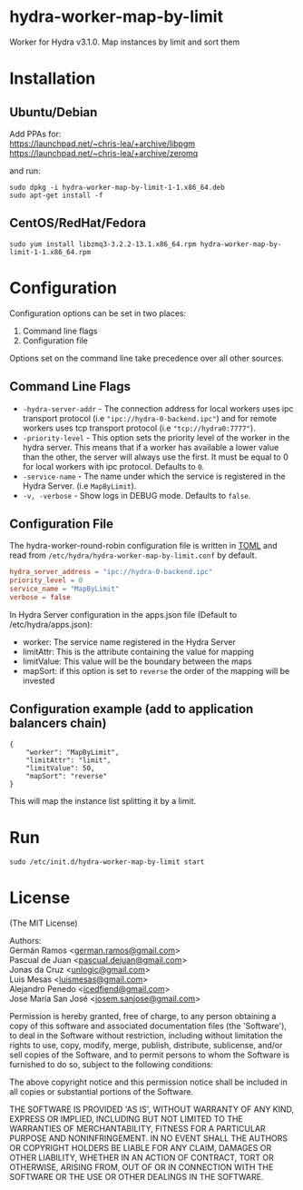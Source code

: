 hydra-worker-map-by-limit
=========================

Worker for Hydra v3.1.0.
Map instances by limit and sort them

# Installation

## Ubuntu/Debian

Add PPAs for:  
https://launchpad.net/~chris-lea/+archive/libpgm  
https://launchpad.net/~chris-lea/+archive/zeromq  
  
and run:  
```
sudo dpkg -i hydra-worker-map-by-limit-1-1.x86_64.deb
sudo apt-get install -f
```
## CentOS/RedHat/Fedora
```
sudo yum install libzmq3-3.2.2-13.1.x86_64.rpm hydra-worker-map-by-limit-1-1.x86_64.rpm
```

# Configuration

Configuration options can be set in two places:

 1. Command line flags
 2. Configuration file

Options set on the command line take precedence over all other sources.

## Command Line Flags

* `-hydra-server-addr` - The connection address for local workers uses ipc transport protocol (i.e `"ipc://hydra-0-backend.ipc"`) and for remote workers uses tcp transport protocol (i.e `"tcp://hydra0:7777"`).
* `-priority-level` - This option sets the priority level of the worker in the hydra server. This means that if a worker has available a lower value than the other, the server will always use the first. It must be equal to 0 for local workers with ipc protocol. Defaults to `0`.
* `-service-name` - The name under which the service is registered in the Hydra Server. (i.e `MapByLimit`).
* `-v, -verbose` - Show logs in DEBUG mode. Defaults to `false`.

## Configuration File

The hydra-worker-round-robin configuration file is written in [TOML](https://github.com/mojombo/toml)
and read from `/etc/hydra/hydra-worker-map-by-limit.conf` by default.

```TOML
hydra_server_address = "ipc://hydra-0-backend.ipc"
priority_level = 0
service_name = "MapByLimit"
verbose = false
```

In Hydra Server configuration in the apps.json file (Default to /etc/hydra/apps.json):

- worker: The service name registered in the Hydra Server
- limitAttr: This is the attribute containing the value for mapping
- limitValue: This value will be the boundary between the maps
- mapSort: if this option is set to `reverse` the order of the mapping will be invested 

## Configuration example (add to application balancers chain)
```
{
	"worker": "MapByLimit",
	"limitAttr": "limit",
	"limitValue": 50,
	"mapSort": "reverse"
}
```			
This will map the instance list splitting it by a limit.

# Run
```
sudo /etc/init.d/hydra-worker-map-by-limit start
```

# License

(The MIT License)

Authors:  
Germán Ramos &lt;german.ramos@gmail.com&gt;  
Pascual de Juan &lt;pascual.dejuan@gmail.com&gt;  
Jonas da Cruz &lt;unlogic@gmail.com&gt;  
Luis Mesas &lt;luismesas@gmail.com&gt;  
Alejandro Penedo &lt;icedfiend@gmail.com&gt;  
Jose María San José &lt;josem.sanjose@gmail.com&gt;  

Permission is hereby granted, free of charge, to any person obtaining
a copy of this software and associated documentation files (the
'Software'), to deal in the Software without restriction, including
without limitation the rights to use, copy, modify, merge, publish,
distribute, sublicense, and/or sell copies of the Software, and to
permit persons to whom the Software is furnished to do so, subject to
the following conditions:

The above copyright notice and this permission notice shall be
included in all copies or substantial portions of the Software.

THE SOFTWARE IS PROVIDED 'AS IS', WITHOUT WARRANTY OF ANY KIND,
EXPRESS OR IMPLIED, INCLUDING BUT NOT LIMITED TO THE WARRANTIES OF
MERCHANTABILITY, FITNESS FOR A PARTICULAR PURPOSE AND NONINFRINGEMENT.
IN NO EVENT SHALL THE AUTHORS OR COPYRIGHT HOLDERS BE LIABLE FOR ANY
CLAIM, DAMAGES OR OTHER LIABILITY, WHETHER IN AN ACTION OF CONTRACT,
TORT OR OTHERWISE, ARISING FROM, OUT OF OR IN CONNECTION WITH THE
SOFTWARE OR THE USE OR OTHER DEALINGS IN THE SOFTWARE.

